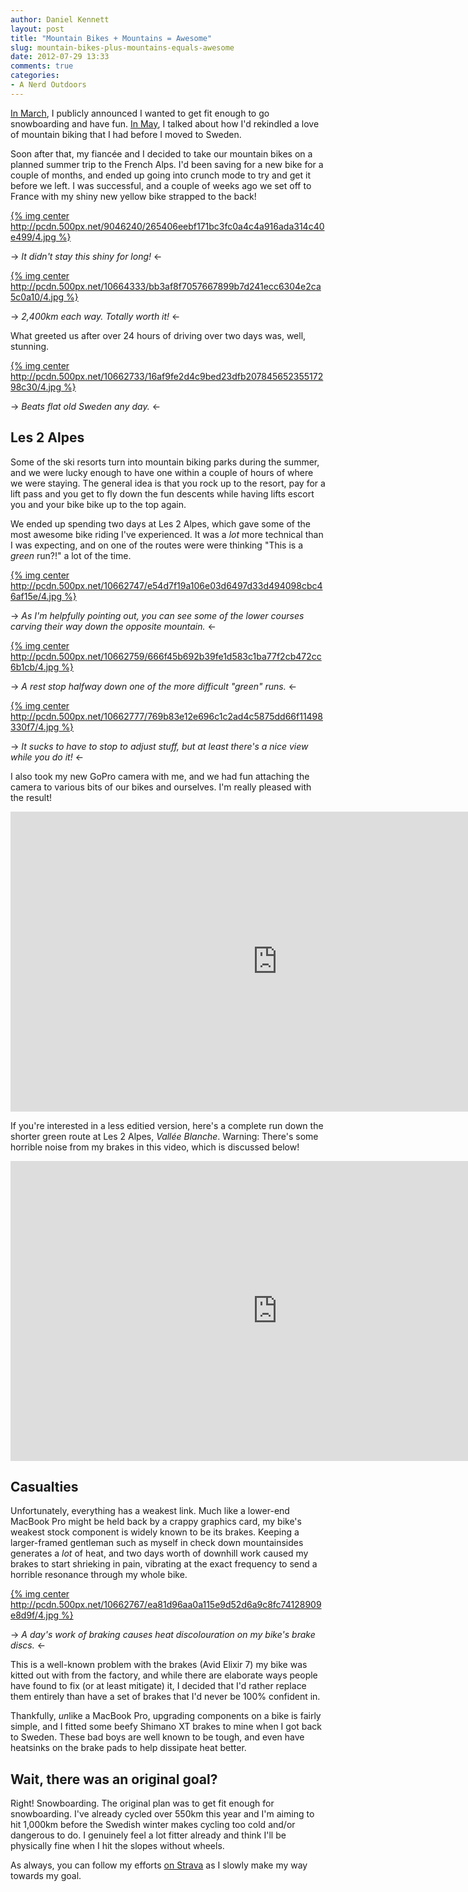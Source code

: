 ```yaml
---
author: Daniel Kennett
layout: post
title: "Mountain Bikes + Mountains = Awesome"
slug: mountain-bikes-plus-mountains-equals-awesome
date: 2012-07-29 13:33
comments: true
categories:
- A Nerd Outdoors
---
```


[In March](http://ikennd.ac/blog/2012/03/public-shaming-the-only-way/), I publicly announced I wanted to get fit enough to go snowboarding and have fun. [In May](http://ikennd.ac/blog/2012/05/how-to-win-at-cycling-for-fun/), I talked about how I'd rekindled a love of mountain biking that I had before I moved to Sweden.

Soon after that, my fiancée and I decided to take our mountain bikes on a planned summer trip to the French Alps. I'd been saving for a new bike for a couple of months, and ended up going into crunch mode to try and get it before we left. I was successful, and a couple of weeks ago we set off to France with my shiny new yellow bike strapped to the back!

[{% img center http://pcdn.500px.net/9046240/265406eebf171bc3fc0a4c4a916ada314c40e499/4.jpg %}](http://500px.com/photo/9046240)

-> *It didn't stay this shiny for long!* <-

[{% img center http://pcdn.500px.net/10664333/bb3af8f7057667899b7d241ecc6304e2ca5c0a10/4.jpg %}](http://500px.com/photo/10664333)

-> *2,400km each way. Totally worth it!* <-

What greeted us after over 24 hours of driving over two days was, well, stunning.

[{% img center http://pcdn.500px.net/10662733/16af9fe2d4c9bed23dfb20784565235517298c30/4.jpg %}](http://500px.com/photo/10662733)

-> *Beats flat old Sweden any day.* <-

## Les 2 Alpes ##

Some of the ski resorts turn into mountain biking parks during the summer, and we were lucky enough to have one within a couple of hours of where we were staying. The general idea is that you rock up to the resort, pay for a lift pass and you get to fly down the fun descents while having lifts escort you and your bike bike up to the top again.

We ended up spending two days at Les 2 Alpes, which gave some of the most awesome bike riding I've experienced. It was a *lot* more technical than I was expecting, and on one of the routes were were thinking "This is a *green* run?!" a lot of the time.

[{% img center http://pcdn.500px.net/10662747/e54d7f19a106e03d6497d33d494098cbc46af15e/4.jpg %}](http://500px.com/photo/10662747)

-> *As I'm helpfully pointing out, you can see some of the lower courses carving their way down the opposite mountain.* <-

[{% img center http://pcdn.500px.net/10662759/666f45b692b39fe1d583c1ba77f2cb472cc6b1cb/4.jpg %}](http://500px.com/photo/10662759)

-> *A rest stop halfway down one of the more difficult "green" runs.* <-

[{% img center http://pcdn.500px.net/10662777/769b83e12e696c1c2ad4c5875dd66f11498330f7/4.jpg %}](http://500px.com/photo/10662777)

-> *It sucks to have to stop to adjust stuff, but at least there's a nice view while you do it!* <-

I also took my new GoPro camera with me, and we had fun attaching the camera to various bits of our bikes and ourselves. I'm really pleased with the result!

<iframe width="853" height="480" src="http://www.youtube.com/embed/EAUM051wu3Y?rel=0" frameborder="0" allowfullscreen></iframe>

If you're interested in a less editied version, here's a complete run down the shorter green route at Les 2 Alpes, *Vallée Blanche*. Warning: There's some horrible noise from my brakes in this video, which is discussed below!

<iframe width="853" height="480" src="http://www.youtube.com/embed/dxMuzM2qnIk?rel=0" frameborder="0" allowfullscreen></iframe>

## Casualties ##

Unfortunately, everything has a weakest link. Much like a lower-end MacBook Pro might be held back by a crappy graphics card, my bike's weakest stock component is widely known to be its brakes. Keeping a larger-framed gentleman such as myself in check down mountainsides generates a *lot* of heat, and two days worth of downhill work caused my brakes to start shrieking in pain, vibrating at the exact frequency to send a horrible resonance through my whole bike.

[{% img center http://pcdn.500px.net/10662767/ea81d96aa0a115e9d52d6a9c8fc74128909e8d9f/4.jpg %}](http://500px.com/photo/10662767)

-> *A day's work of braking causes heat discolouration on my bike's brake discs.* <-

This is a well-known problem with the brakes (Avid Elixir 7) my bike was kitted out with from the factory, and while there are elaborate ways people have found to fix (or at least mitigate) it, I decided that I'd rather replace them entirely than have a set of brakes that I'd never be 100% confident in.

Thankfully, *un*like a MacBook Pro, upgrading components on a bike is fairly simple, and I fitted some beefy Shimano XT brakes to mine when I got back to Sweden. These bad boys are well known to be tough, and even have heatsinks on the brake pads to help dissipate heat better.

## Wait, there was an original goal? ##

Right! Snowboarding. The original plan was to get fit enough for snowboarding. I've already cycled over 550km this year and I'm aiming to hit 1,000km before the Swedish winter makes cycling too cold and/or dangerous to do. I genuinely feel a lot fitter already and think I'll be physically fine when I hit the slopes without wheels.

As always, you can follow my efforts [on Strava](http://app.strava.com/athletes/401933) as I slowly make my way towards my goal.


